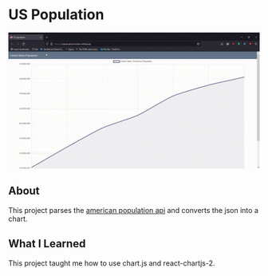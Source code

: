 # US Population

![Site demonstration](site.gif)

## About
This project parses the <a href="https://datausa.io/about/api/">american population api</a> and converts the json into a chart. 

## What I Learned
This project taught me how to use chart.js and react-chartjs-2.